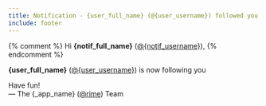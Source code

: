 ```yaml
---
title: Notification - {user_full_name} (@{user_username}) followed you
include: footer
---
```


{% comment %}
  Hi **{notif_full_name}** ([@{notif_username}]({_app_base_url}/@{notif_username})),
{% endcomment %}

**{user_full_name}** ([@{user_username}]({_app_base_url}/@{user_username})) is now following you

Have fun!  
&mdash; The {_app_name} ([@rime]({_app_base_url}/@rime])) Team